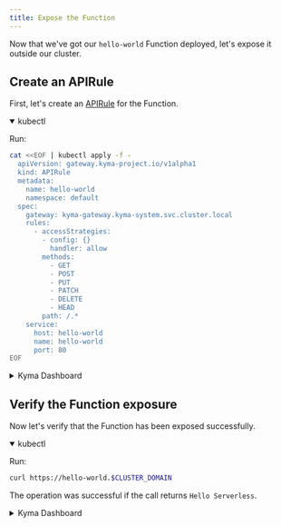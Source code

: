 ```yaml
---
title: Expose the Function
---
```


Now that we've got our `hello-world` Function deployed, let's expose it outside our cluster.

## Create an APIRule

First, let's create an [APIRule](../05-technical-reference/06-custom-resources/apix-01-apirule.md) for the Function. 

<div tabs name="Expose the Function" group="expose-function">
  <details open>
  <summary label="kubectl">
  kubectl
  </summary>

Run:

```bash
cat <<EOF | kubectl apply -f -
  apiVersion: gateway.kyma-project.io/v1alpha1
  kind: APIRule
  metadata:
    name: hello-world
    namespace: default
  spec:
    gateway: kyma-gateway.kyma-system.svc.cluster.local
    rules:
      - accessStrategies:
        - config: {}
          handler: allow
        methods:
          - GET
          - POST
          - PUT
          - PATCH
          - DELETE
          - HEAD
        path: /.*
    service:
      host: hello-world
      name: hello-world
      port: 80
EOF
```

  </details>
  <details>
  <summary label="Kyma Dashboard">
  Kyma Dashboard
  </summary>

1. In your Function's view, go to the **Configuration** tab.
2. Click on **Expose Function +**.
3. Provide the **Name** (`hello-world`) and **Hostname** (`hello-world`) and click **Create**.

> **NOTE:** Alternatively, from the left navigation go to **APIRules**, click on **Create apirules +**, and continue with step 3, selecting the appropriate **Service** from the dropdown menu.
  </details>
</div>

## Verify the Function exposure

Now let's verify that the Function has been exposed successfully.

<div tabs name="Access the Function" group="expose-function">
  <details open>
  <summary label="kubectl">
  kubectl
  </summary>

Run:

```bash
curl https://hello-world.$CLUSTER_DOMAIN
```

The operation was successful if the call returns `Hello Serverless`.

  </details>
  <details>
  <summary label="Kyma Dashboard">
  Kyma Dashboard
  </summary>

In your Function's **Configuration** tab, click on the APIRule's **Hostname**. 
This will open the Function's external address in a new page. 

> **NOTE:** Alternatively, from the left navigation go to **APIRules**, and click on the **Host** URL there.

The operation was successful if the page says `Hello World!`. 
  </details>
</div>
